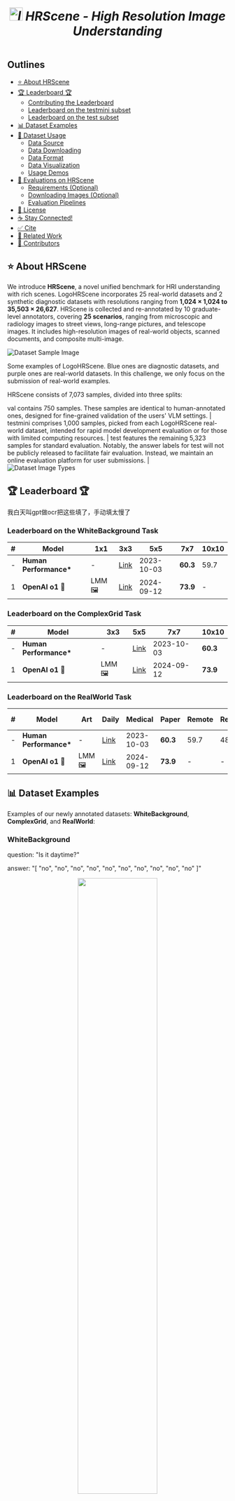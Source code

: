 # <div align="center"><h5><img src="./readme_images/logo.png" width="30" height="30" alt="logo"> HRScene - High Resolution Image Understanding</h5><div>

## Outlines
- [⭐ About HRScene](https://github.com/WenliangZhao/HRScene/blob/main/README.md#-about-mathvista)
- [🏆 Leaderboard 🏆](https://github.com/WenliangZhao/HRScene/blob/main/README.md#-leaderboard-)
  - [Contributing the Leaderboard](https://github.com/WenliangZhao/HRScene/blob/main/README.md#contributing-the-leaderboard)
  - [Leaderboard on the testmini subset](https://github.com/WenliangZhao/HRScene/blob/main/README.md#leaderboard-on-the-testmini-subset)
  - [Leaderboard on the test subset](https://github.com/WenliangZhao/HRScene/blob/main/README.md#leaderboard-on-the-test-subset)
- [📊 Dataset Examples](https://github.com/WenliangZhao/HRScene/blob/main/README.md#-dataset-examples)
- [📖 Dataset Usage](https://github.com/WenliangZhao/HRScene/blob/main/README.md#-dataset-usage)
  - [Data Source](https://github.com/WenliangZhao/HRScene/blob/main/README.md#-dataset-usage)
  - [Data Downloading](https://github.com/WenliangZhao/HRScene/blob/main/README.md#data-downloading)
  - [Data Format](https://github.com/WenliangZhao/HRScene/blob/main/README.md#data-format)
  - [Data Visualization](https://github.com/WenliangZhao/HRScene/blob/main/README.md#data-visualization)
  - [Usage Demos](https://github.com/WenliangZhao/HRScene/blob/main/README.md#usage-demos)
- [🔮 Evaluations on HRScene](https://github.com/WenliangZhao/HRScene/blob/main/README.md#-evaluations-on-mathvista)
  - [Requirements (Optional)](https://github.com/WenliangZhao/HRScene/blob/main/README.md#requirements-optional)
  - [Downloading Images (Optional)](https://github.com/WenliangZhao/HRScene/blob/main/README.md#downloading-images-optional)
  - [Evaluation Pipelines](https://github.com/WenliangZhao/HRScene/blob/main/README.md#evaluation-pipelines)
- [📜 License](https://github.com/WenliangZhao/HRScene/blob/main/README.md#-license)
- [☕ Stay Connected!](https://github.com/WenliangZhao/HRScene/blob/main/README.md#coffee-stay-connected)
- [✅ Cite](https://github.com/WenliangZhao/HRScene/blob/main/README.md#white_check_mark-cite)
- [🧠 Related Work](https://github.com/WenliangZhao/HRScene/blob/main/README.md#-related-work)
- [🤝 Contributors](https://github.com/WenliangZhao/HRScene/blob/main/README.md#-contributors)


## ⭐ About HRScene

<p>We introduce <strong>HRScene</strong>, a novel unified benchmark for HRI understanding with rich scenes. LogoHRScene incorporates 25 real-world datasets and 2 synthetic diagnostic datasets with resolutions ranging from <strong>1,024 × 1,024 to 35,503 × 26,627</strong>. HRScene is collected and re-annotated by 10 graduate-level annotators, covering <strong>25 scenarios</strong>, ranging from microscopic and radiology images to street views, long-range pictures, and telescope images. It includes high-resolution images of real-world objects, scanned documents, and composite multi-image.</p>
<img src="https://yszh8.github.io/hrscene/static/images/fig3.png" alt="Dataset Sample Image" class="resized-image" style="max-width:80%; height:auto; display:block;">
<p> Some examples of LogoHRScene. Blue ones are diagnostic datasets, and purple ones are real-world datasets. In this challenge, we only focus on the submission of real-world examples.</p>

<p>HRScene consists of 7,073 samples, divided into three splits:</p>
val contains 750 samples. These samples are identical to human-annotated ones, designed for fine-grained validation of the users' VLM settings. |
testmini comprises 1,000 samples, picked from each LogoHRScene real-world dataset, intended for rapid model development evaluation or for those with limited computing resources. | 
test features the remaining 5,323 samples for standard evaluation. Notably, the answer labels for test will not be publicly released to facilitate fair evaluation. Instead, we maintain an online evaluation platform for user submissions. |
<img src="https://yszh8.github.io/hrscene/static/images/fig1a.png" alt="Dataset Image Types" class="resized-image" style="max-width:100%; height:auto; display:block;">

## 🏆 Leaderboard 🏆

我白天叫gpt做ocr把这些填了，手动填太慢了

### Leaderboard on the WhiteBackground Task

| **#** | **Model** | **1x1** | **3x3** | **5x5** |**7x7** | **10x10** |
| ----- | ------------------------------------ | ---------- | ------------------------------------------------------------ | ---------- | -------- | ------- |
| -     | **Human Performance\***              | -          | [Link](https://arxiv.org/abs/2310.02255)                     | 2023-10-03 | **60.3** | 59.7    | 48.4    | 73.0    | 63.2    | 55.9    | 50.9    | 59.2    | 51.4    | 40.7    | 53.8    | 64.9    | 63.9    |
| 1     | **OpenAI o1 🥇**                      | LMM 🖼️      | [Link](https://openai.com/index/learning-to-reason-with-llms/) | 2024-09-12 | **73.9** | -       | -       | -       | -       | -       | -       | -       | -       | -       | -       | -       | -       |

### Leaderboard on the ComplexGrid Task

| **#** | **Model** | **3x3** | **5x5** |**7x7** | **10x10** |
| ----- | ------------------------------------ | ------------------------------------------------------------ | ---------- | -------- | ------- |
| -     | **Human Performance\***              | -          | [Link](https://arxiv.org/abs/2310.02255)                     | 2023-10-03 | **60.3** | 59.7    | 48.4    | 73.0    | 63.2    | 55.9    | 50.9    | 59.2    | 51.4    | 40.7    | 53.8    | 64.9    | 63.9    |
| 1     | **OpenAI o1 🥇**                      | LMM 🖼️      | [Link](https://openai.com/index/learning-to-reason-with-llms/) | 2024-09-12 | **73.9** | -       | -       | -       | -       | -       | -       | -       | -       | -       | -       | -       | -       |

### Leaderboard on the RealWorld Task

| **#** | **Model** | **Art** | **Daily** | **Medical** |**Paper** | **Remote** | **Research** | **Sub-Img** | **Urban** | **Average** |
| ----- | ------------------------------------ | ---------- | ------------------------------------------------------------ | ---------- | -------- | ------- | ------- | ------- | ------- | ------- |
| -     | **Human Performance\***              | -          | [Link](https://arxiv.org/abs/2310.02255)                     | 2023-10-03 | **60.3** | 59.7    | 48.4    | 73.0    | 63.2    | 55.9    | 50.9    | 59.2    | 51.4    | 40.7    | 53.8    | 64.9    | 63.9    |
| 1     | **OpenAI o1 🥇**                      | LMM 🖼️      | [Link](https://openai.com/index/learning-to-reason-with-llms/) | 2024-09-12 | **73.9** | -       | -       | -       | -       | -       | -       | -       | -       | -       | -       | -       | -       |


## 📊 Dataset Examples

Examples of our newly annotated datasets: **WhiteBackground**, **ComplexGrid**, and **RealWorld**:

### WhiteBackground

question: "Is it daytime?"

answer: "[ "no", "no", "no", "no", "no", "no", "no", "no", "no", "no" ]"

<p align="center">
    <img src="example_images/whitebackground.jpg" width="60%"> <br>
</p>

### ComplexGrid

caption: "A nice living room has chairs and a love seat."

answer: "row: 1, col: 1"

<p align="center">
    <img src="example_images/complexgrid.jpg" width="60%"> <br>
</p>

### RealWorld

question: "Where is the awning-tricycle in the image? \n(A) The upper left corner \n(B) The upper right corner \n(C) The lower left corner \n(D) The lower right corner \n(E) The image does not feature the awning-tricycle"

answer: "B"

<p align="center">
    <img src="example_images/realworld.jpg" width="60%"> <br>
</p>

## 📖 Dataset Usage

### Data Source

TODO: 哪里收集来的

### Data Downloading

By using our pipeline, you dont need to download the dataset manually.

For whitebackground and complexgrid, you only need to set the `dataset_name` for the tester like we did in the [Diagnosis/example.py](Diagnosis/example.py).

```python
tester = DiagnosisTester(model=model, dataset_name="complexgrid_3x3", num_samples=150)
```

For realworld, you need to set the `dataset_name` and `split` for the tester like we did in the [RealWorld/example.py](RealWorld/example.py).

```python
tester = RealWorldTester(model=model, dataset_name="realworld_combined", split="test")
```

Or you wanna download the dataset manually, you can use the following code:

```python
from datasets import load_dataset


# for whitebackground and complexgrid, we only have 'test' split
dataset = load_dataset("Wenliang04/HRScene", "whitebackground_1x1")
for sample in dataset['test']:
    print(sample)

# for realworld, we have 'testmini', 'validation', 'test' splits
dataset = load_dataset("Wenliang04/HRScene", "realworld_combined")
for sample in dataset['test']:
    print(sample)
```

### Data Format

#### WhiteBackground

id: int, 
image: PIL.JpegImagePlugin.JpegImageFile, 
question: str, 
answer: list[str]

```bash
{'image': <PIL.JpegImagePlugin.JpegImageFile image mode=RGB size=448x448 at 0x7F01D88BF7A0>, 'id': 0, 'question': 'Is it daytime?', 'answer': ['no', 'no', 'no', 'no', 'no', 'no', 'no', 'no', 'no', 'no']}
```

#### ComplexGrid

id: str, 
image: PIL.JpegImagePlugin.JpegImageFile, 
caption: str, 
answer: str

```bash
{'image': <PIL.JpegImagePlugin.JpegImageFile image mode=RGB size=1464x1524 at 0x7FB8634E6B70>, 'id': '0_0_0', 'caption': 'A nice living room has chairs and a love seat.', 'answer': 'row: 1, col: 1'}
```

#### RealWorld

id: int, 
image: PIL.Image.Image, 
question: str, 
answer: str

```bash
{'id': 0, 'image': <PIL.JpegImagePlugin.JpegImageFile image mode=RGB size=5760x1200 at 0x7F4994CB75F0>, 'question': 'What is motion of the pedestrian wearing blue top on the left?\n(A) crossing the crosswalk\n(B) standing\n(C) jaywalking (illegally crossing not at pedestrian crossing)\n(D) walking on the sidewalk\n(E) The image does not feature the object', 'answer': 'None'}
```

## 🔮 Evaluations on HRScene

Submit your results to [EvalAI](https://eval.ai/web/challenges/challenge-page/2501/submission) and get your score on the leaderboard.

If you were using our pipeline to run `realworld_combined` for `test` split, it will generate a `submission.json` file for you, file save path will be printed on the terminal.

example python pipeline:

```python
from models import GPT
from tester import RealWorldTester

model = GPT(model_path="gpt-4o-mini")
tester = RealWorldTester(model=model, dataset_name="realworld_combined", split="test")
tester.run(max_tokens=100)
tester.eval()
```

example terminal output:

```bash
Finished parsing, results saved in: results/realworld/20250406_203208. Ready for submission.
```

## 📜 License

<a rel="license" href="http://creativecommons.org/licenses/by-nc-sa/4.0/"><img alt="Creative Commons License" style="border-width:0" src="https://i.creativecommons.org/l/by-nc-sa/4.0/88x31.png" /></a><br /><span xmlns:dct="http://purl.org/dc/terms/" property="dct:title"><a rel="license" href="http://creativecommons.org/licenses/by-nc-sa/4.0/">Creative Commons Attribution-NonCommercial-ShareAlike 4.0 International License</a>.

## :white_check_mark: Cite

TODO: 等paper挂arxiv我加

## 🧠 Related Work

TODO: 要留着吗？

## 🤝 Contributors

TODO: 可以把标过数据的都加上？
